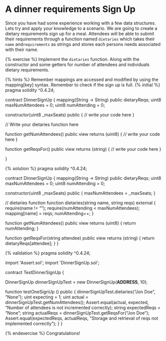 # A  dinner requirements Sign Up

Since you have had some experience working with a few data structures. Lets try and apply your knowledge to a scenario. We are going to create a dietary requirements sign up for a meal. Attendees will be able to submit their requirements through a function named `dietaries` which takes their `name` and`requirements` as strings and stores each persons needs associated with their name.

{% exercise %}
Implement the `dietaries` function. Along with the constructor and some getters for number of attendees and individuals dietary requirements.

{% hints %}
Remember mappings are accessed and modified by using the mapping[key] syntax.
Remember to check if the sign up is full.
{% initial %}
pragma solidity ^0.4.24;

contract DinnerSignUp {
  mapping(String → String) public dietaryReqs;
  uint8 maxNumAttendees = 0;
  uint8 numAttending = 0;

  constructor(uint8 _maxSeats) public {
    // write your code here
  }

  // Write your dietaries function here

  function getNumAttendees() public view returns (uint8) {
    // write your code here
  }

  function getReqsFor() public view returns (string) {
    // write your code here
  }

}


{% solution %}
pragma solidity ^0.4.24;

contract DinnerSignUp {
  mapping(String → String) public dietaryReqs;
  uint8 maxNumAttendees = 0;
  uint8 numAttending = 0;

  constructor(uint8 _maxSeats) public {
    maxNumAttendees = _maxSeats;
  }

  // dietaries function
  function dietaries(string name, string reqs) external {
    require(name != “”);
    require(numAttending < maxNumAttendees);
    mapping[name] = reqs;
    numAttending++;
  }

  function getNumAttendees() public view returns (uint8) {
    return numAttending;
  }

  function getReqsFor(string attendee) public view returns (string) {
    return dietaryReqs[attendee];
  }
}


{% validation %}
pragma solidity ^0.4.24;

import 'Assert.sol';
import 'DinnerSignUp.sol';

contract TestDinnerSignUp {

  DinnerSignUp dinnerSignUpTest = new DinnerSignUp(__ADDRESS__, 10);

  function testOneSignUp () public {
    dinnerSignUpTest.dietaries(“Jon Doe”, “None”);
    uint expecting = 1;
    uint actual = dinnerSignUpTest.getNumAttendees();
    Assert.equal(actual, expected, “Number of attendees is not incremented correctly);
    string expectedReqs = “None”;
    string actualReqs = dinnerSignUpTest.getReqsFor(“Jon Doe”);
    Assert.equal(expectedReqs, actualReqs, “Storage and retrieval of reqs not implemented correctly”);
  }
}


{% endexercise %}
Congratulations!
